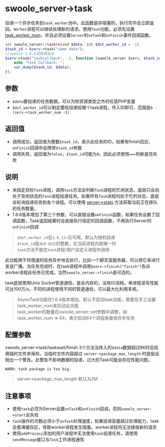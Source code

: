 # swoole_server->task

投递一个异步任务到`task_worker`池中。此函数是非阻塞的，执行完毕会立即返回。`Worker`进程可以继续处理新的请求。使用`Task`功能，必须先设置 [task_worker_num](https://wiki.swoole.com/wiki/page/276.html)，并且必须设置`Server`的`onTask`和`onFinish`事件回调函数。

```php
int swoole_server::task(mixed $data, int $dst_worker_id = -1) 
$task_id = $serv->task("some data");
//swoole-1.8.6或更高版本
$serv->task("taskcallback", -1, function (swoole_server $serv, $task_id, $data) {
	echo "Task Callback: ";
	var_dump($task_id, $data);
});
```
参数
----
* `$data`要投递的任务数据，可以为除资源类型之外的任意PHP变量
* `$dst_worker_id`可以制定要给投递给哪个task进程，传入ID即可，范围是`0 - (serv->task_worker_num -1)`


返回值
----
* 调用成功，返回值为整数`$task_id`，表示此任务的ID。如果有finish回应，`onFinish`回调中会携带`$task_id`参数
* 调用失败，返回值为`false`，`$task_id`可能为`0`，因此必须使用`===`判断是否失败

说明
----
* 未指定目标`Task`进程，调用`task`方法会判断`Task`进程的忙闲状态，底层只会向处于空闲状态的`Task`进程投递任务。如果所有`Task`进程均处于忙的状态，底层会轮询投递任务到各个进程。可以使用 [server->stats](https://wiki.swoole.com/wiki/page/288.html) 方法获取当前正在排队的任务数量。
* 1.8.6版本增加了第三个参数，可以直接设置`onFinish`函数，如果任务设置了回调函数，Task返回结果时会直接执行指定的回调函数，不再执行Server的`onFinish`回调

> `$dst_worker_id`在`1.6.11+`后可用，默认为随机投递  
> `$task_id`是从`0-42亿`的整数，在当前进程内是唯一的  
> `task`方法不能在`task`进程/用户自定义进程中调用  

此功能用于将慢速的任务异步地去执行，比如一个聊天室服务器，可以用它来进行发送广播。当任务完成时，在task进程中调用`$serv->finish("finish")`告诉worker进程此任务已完成。当然`swoole_server->finish`是可选的。

task底层使用Unix Socket管道通信，是全内存的，没有IO消耗。单进程读写性能可达100万/s，不同的进程使用不同的管道通信，可以最大化利用多核。

> AsyncTask功能在1.6.4版本增加，默认不启动task功能，需要在手工设置task_worker_num来启动此功能  
> task_worker的数量在swoole_server::set参数中调整，如task_worker_num => 64，表示启动64个进程来接收异步任务  

配置参数
-----
swoole_server->task/taskwait/finish 3个方法当传入的`$data`数据超过8K时会启用临时文件来保存。当临时文件内容超过 `server->package_max_length` 时底层会抛出一个警告。此警告不影响数据的投递，过大的Task可能会存在性能问题。
```shell
WARN: task package is too big.
```
> server->package_max_length 默认为2M

注意事项
-------
* 使用`task`必须为Server设置`onTask`和`onFinish`回调，否则`swoole_server->start`会失败
* `task`操作的次数必须小于`onTask`处理速度，如果投递容量超过处理能力，task会塞满缓存区，导致worker进程发生阻塞。worker进程将无法接收新的请求
* 使用`addProcess`添加的用户进程中无法使用`task`投递任务，请使用`sendMessage`接口与`Task`工作进程通信


